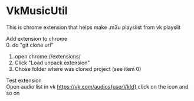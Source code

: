 # VkMusicUtil
This is chrome extension that helps make .m3u playslist from vk playslit

Add extension to chrome<br>
0. do "git clone url"<br>
1. open chrome://extensions/<br>
2. Click "Load unpack extension"<br>
3. Chose folder where was cloned project (see item 0)

Test extension<br>
Open audio list in vk 
https://vk.com/audios{userVkId}
click on the icon and so on
